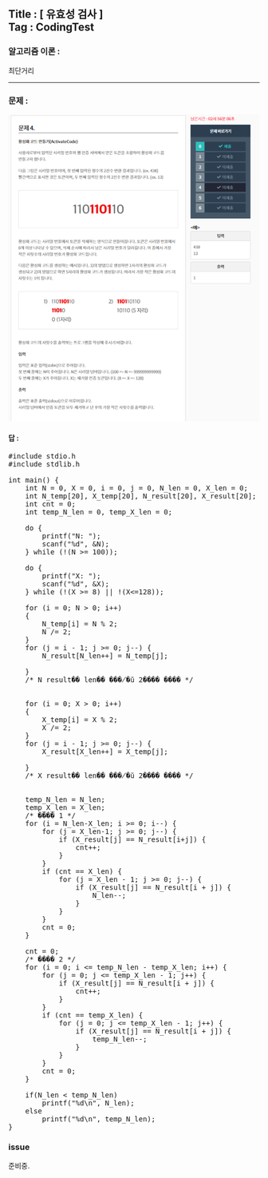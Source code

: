 
## Title : [ 유효성 검사 ] <br/> Tag : CodingTest

### 알고리즘 이론 :
최단거리

<hr>

### 문제 :
![MIDAS](/contents/2018-07-02/midas-challenge/문제/4.png)


#### 답 :
<pre>
#include stdio.h
#include stdlib.h

int main() {
	int N = 0, X = 0, i = 0, j = 0, N_len = 0, X_len = 0;
	int N_temp[20], X_temp[20], N_result[20], X_result[20];
	int cnt = 0;
	int temp_N_len = 0, temp_X_len = 0;

	do {
		printf("N: ");
		scanf("%d", &N);
	} while (!(N >= 100));

	do {
		printf("X: ");
		scanf("%d", &X);
	} while (!(X >= 8) || !(X<=128));

	for (i = 0; N > 0; i++)
	{
		N_temp[i] = N % 2;
		N /= 2;
	}
	for (j = i - 1; j >= 0; j--) {
		N_result[N_len++] = N_temp[j];

	}
	/* N result�� len�� ���̸�ŭ 2���� ���� */


	for (i = 0; X > 0; i++)
	{
		X_temp[i] = X % 2;
		X /= 2;
	}
	for (j = i - 1; j >= 0; j--) {
		X_result[X_len++] = X_temp[j];

	}
	/* X result�� len�� ���̸�ŭ 2���� ���� */


	temp_N_len = N_len;
	temp_X_len = X_len;
	/* ���� 1 */
	for (i = N_len-X_len; i >= 0; i--) {
		for (j = X_len-1; j >= 0; j--) {
			if (X_result[j] == N_result[i+j]) {
				cnt++;
			}
		}
		if (cnt == X_len) {
			for (j = X_len - 1; j >= 0; j--) {
				if (X_result[j] == N_result[i + j]) {
					N_len--;
				}
			}
		}
		cnt = 0;
	}

	cnt = 0;
	/* ���� 2 */
	for (i = 0; i <= temp_N_len - temp_X_len; i++) {
		for (j = 0; j <= temp_X_len - 1; j++) {
			if (X_result[j] == N_result[i + j]) {
				cnt++;
			}
		}
		if (cnt == temp_X_len) {
			for (j = 0; j <= temp_X_len - 1; j++) {
				if (X_result[j] == N_result[i + j]) {
					temp_N_len--;
				}
			}
		}
		cnt = 0;
	}

	if(N_len < temp_N_len)
		printf("%d\n", N_len);
	else
		printf("%d\n", temp_N_len);
}
</pre>

### issue
준비중.
